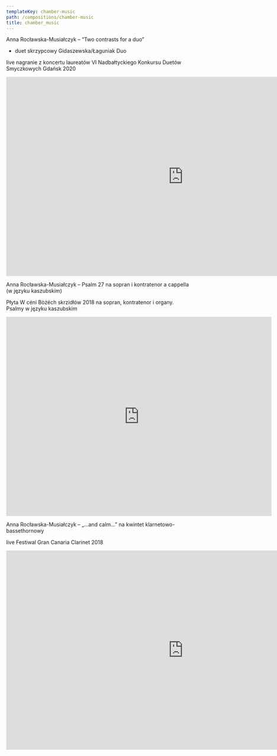 ```yaml
---
templateKey: chamber-music
path: /compositions/chamber-music
title: chamber_music
---
```


<div class="box works-box">
    <p class="works__title">Anna Rocławska-Musiałczyk – “Two contrasts for a duo”</p>
    <ul class="works__performers">
        <li>duet skrzypcowy Gidaszewska/Łaguniak Duo</li>
    </ul>
    <p class="works__details">
        live nagranie z koncertu laureatów VI Nadbałtyckiego Konkursu Duetów Smyczkowych Gdańsk 2020
    </p>
    <div class="youtube-movie">
        <iframe width="956" height="538" src="https://www.youtube.com/embed/mYYuE03R78Y" frameborder="0" allow="accelerometer; autoplay; clipboard-write; encrypted-media; gyroscope; picture-in-picture" allowfullscreen></iframe>
    </div>
</div>

<div class="separator m-2"></div>

<div class="box works-box">
    <p class="works__title">
        Anna Rocławska-Musiałczyk – Psalm 27 na sopran i kontratenor a cappella (w języku kaszubskim)
    </p>
    <p class="works__details">
        Płyta W céni Bòżëch skrzidłów  2018  na sopran, kontratenor i organy. Psalmy w języku kaszubskim
    </p>
    <div class="youtube-movie">
        <iframe width="717" height="538" src="https://www.youtube.com/embed/x6b5DJfBdWY" frameborder="0" allow="accelerometer; autoplay; clipboard-write; encrypted-media; gyroscope; picture-in-picture" allowfullscreen></iframe>
    </div>
</div>

<div class="separator m-2"></div>

<div class="box works-box">
    <p class="works__title">
        Anna Rocławska-Musiałczyk – „…and calm…” na kwintet klarnetowo-bassethornowy
    </p>
    <p class="works__details">
        live Festiwal Gran Canaria Clarinet 2018
    </p>
    <div class="youtube-movie">
        <iframe width="956" height="538" src="https://www.youtube.com/embed/c884-hUT4Io" frameborder="0" allow="accelerometer; autoplay; clipboard-write; encrypted-media; gyroscope; picture-in-picture" allowfullscreen></iframe>
    </div>
</div>
